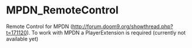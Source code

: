 # MPDN_RemoteControl
Remote Control for MPDN (http://forum.doom9.org/showthread.php?t=171120).
To work with MPDN a PlayerExtension is required (currently not available yet)
